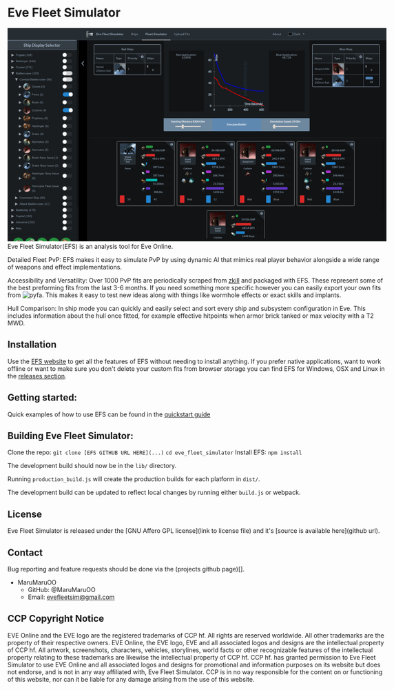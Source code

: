 # Eve Fleet Simulator
[![EFS](resources/BasicExample.gif)](resources/BasicExample.gif)
Eve Fleet Simulator(EFS) is an analysis tool for Eve Online.

Detailed Fleet PvP: EFS makes it easy to simulate PvP by using dynamic AI that mimics real player behavior alongside a wide range of weapons and effect implementations.

Accessibility and Versatility: Over 1000 PvP fits are periodically scraped from [zkill]() and packaged with EFS. These represent some of the best preforming fits from the last 3-6 months. If you need something more specific however you can easily export your own fits from ![pyfa](). This makes it easy to test new ideas along with things like wormhole effects or exact skills and implants.

Hull Comparison: In ship mode you can quickly and easily select and sort every ship and subsystem configuration in Eve. This includes information about the hull once fitted, for example effective hitpoints when armor brick tanked or max velocity with a T2 MWD.

## Installation

Use the [EFS website]() to get all the features of EFS without needing to install anything.
If you prefer native applications, want to work offline or want to make sure you don't delete your custom fits from browser storage you can find EFS for Windows, OSX and Linux in the [releases section]().

## Getting started:
Quick examples of how to use EFS can be found in the [quickstart guide](resources/QUICKSTART.md)

## Building Eve Fleet Simulator:

Clone the repo: `git clone [EFS GITHUB URL HERE](...)`
`cd eve_fleet_simulator`
Install EFS: `npm install`

The development build should now be in the `lib/` directory.

Running `production_build.js` will create the production builds for each platform in `dist/`.

The development build can be updated to reflect local changes by running either `build.js` or webpack.

## License
Eve Fleet Simulator is released under the [GNU Affero GPL license](link to license file) and it's [source is available here](github url).

## Contact
Bug reporting and feature requests should be done via the (projects github page)[].
* MaruMaruOO
    * GitHub: @MaruMaruOO
    * Email: evefleetsim@gmail.com

## CCP Copyright Notice
EVE Online and the EVE logo are the registered trademarks of CCP hf.
All rights are reserved worldwide. All other trademarks are the property of their
respective owners. EVE Online, the EVE logo, EVE and all associated logos and
designs are the intellectual property of CCP hf. All artwork, screenshots,
characters, vehicles, storylines, world facts or other recognizable features
of the intellectual property relating to these trademarks are likewise the
intellectual property of CCP hf. CCP hf. has granted permission to Eve Fleet Simulator
to use EVE Online and all associated logos and designs for promotional and
information purposes on its website but does not endorse, and is not in any
way affiliated with, Eve Fleet Simulator.
CCP is in no way responsible for the content on or functioning of this
website, nor can it be liable for any damage arising from the use of this website.

<style type='text/css'>
body {
max-width: 1040px;
padding-right: 40px;
padding-left: 40px;
padding-bottom: 40px;
margin-right: auto;
margin-left: auto;
box-sizing: border-box;
}
img {
max-width: 100%;
}
</style>
